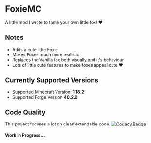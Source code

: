 # FoxieMC
A little mod I wrote to tame your own little fox! ❤

## Notes
* Adds a cute little Foxie
* Makes Foxes much more realistic
* Replaces the Vanilla fox both visually and it's behaviour
* Lots of little cute features to make foxes appeal cute ❤

## Currently Supported Versions
* Supported Minecraft Version: **1.18.2**
* Supported Forge Version **40.2.0**

## Code Quality
This project focuses a lot on clean extendable code.
[![Codacy Badge](https://api.codacy.com/project/badge/Grade/a99f01925b984c8690af44aaef9df66a)](https://app.codacy.com/gh/mysticalfoxie/FoxieMC?utm_source=github.com&utm_medium=referral&utm_content=mysticalfoxie/FoxieMC&utm_campaign=Badge_Grade)

#### Work in Progress...